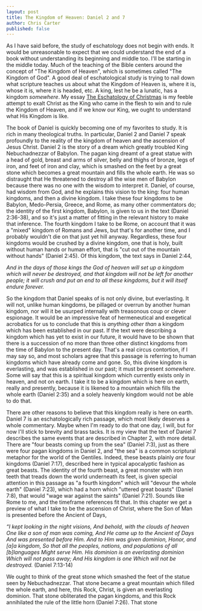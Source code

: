 ```yaml
---
layout: post
title: The Kingdom of Heaven: Daniel 2 and 7
author: Chris Carter
published: false
---
```


As I have said before, the study of eschatology does not begin with ends. It would be unreasonable to expect that we could understand the end of a book without understanding its beginning and middle too. I'll be starting in the middle today. Much of the teaching of the Bible centers around the concept of "The Kingdom of Heaven", which is sometimes called "The Kingdom of God". A good deal of eschatological study is trying to nail down what scripture teaches us about what the Kingdom of Heaven is, where it is, whose it is, where it is headed, etc. A king, lest he be a lunatic, has a kingdom _somewhere_. My essay [The Eschatology of Christmas](https://chrisevancarter.com/2020/12/25/the-eschatology-of-christmas) is my feeble attempt to exalt Christ as the King who came in the flesh to win and to rule the Kingdom of Heaven, and if we know our King, we ought to understand what His Kingdom is like.

The book of Daniel is quickly becoming one of my favorites to study. It is rich in many theological truths. In particular, Daniel 2 and Daniel 7 speak profoundly to the reality of the kingdom of heaven and the ascension of Jesus Christ. Daniel 2 is the story of a dream which greatly troubled King Nebuchadnezzar of Babylon. The pagan king dreamt of a great statue with a head of gold, breast and arms of silver, belly and thighs of bronze, legs of iron, and feet of iron and clay, which is smashed on the feet by a great stone which becomes a great mountain and fills the whole earth. He was so distraught that He threatened to destroy all the wise men of Babylon because there was no one with the wisdom to interpret it. Daniel, of course, had wisdom from God, and he explains this vision to the king: four human kingdoms, and then a divine kingdom. I take these four kingdoms to be Babylon, Medo-Persia, Greece, and Rome, as many other commentators do; the identity of the first kingdom, Babylon, is given to us in the text (Daniel 2:36-38), and so it's just a matter of fitting in the relevant history to make that inference. The fourth kingdom I take to be Rome, on account that it was a "mixed" kingdom of Romans and Jews, but that's for another time, and I probably wouldn't die on that just yet hill anyway. Regardless, these four kingdoms would be crushed by a divine kingdom, one that is holy, built without human hands or human effort, that is "cut out of the mountain without hands" (Daniel 2:45). Of this kingdom, the text says in Daniel 2:44,

_And in the days of those kings the God of heaven will set up a kingdom which will never be destroyed, and that kingdom will not be left for another people; it will crush and put an end to all these kingdoms, but it will itself endure forever._

So the kingdom that Daniel speaks of is not only divine, but everlasting. It will not, unlike human kingdoms, be pillaged or overrun by another human kingdom, nor will it be usurped internally with treasonous coup or clever espionage. It would be an impressive feat of hermeneutical and exegetical acrobatics for us to conclude that this is _anything other than_ a kingdom which has been established in our past. If the text were describing a kingdom which has yet to exist in our future, it would have to be shown that there is a succession of no more than three other distinct kingdoms from the time of Babylon to the present day. That's a real circus contortion, if I may say so, and most scholars agree that this passage is referring to human kingdoms which have already come and gone. So, this divine kingdom is everlasting, and was established in our past; it must be present _somewhere_. Some will say that this is a spiritual kingdom which currently exists only in heaven, and not on earth. I take it to be a kingdom which is here on earth, really and presently, because it is likened to a mountain which fills the whole earth (Daniel 2:35) and a solely heavenly kingdom would not be able to do that.

There are other reasons to believe that this kingdom really is here on earth. Daniel 7 is an eschatologically rich passage, which most likely deserves a whole commentary. Maybe when I'm ready to do that one day, I will, but for now I'll stick to brevity and brass tacks. It is my view that the text of Daniel 7 describes the same events that are described in Chapter 2, with more detail. There are "four beasts coming up from the sea" (Daniel 7:3), just as there were four pagan kingdoms in Daniel 2, and "the sea" is a common scriptural metaphor for the world of the Gentiles. Indeed, these beasts plainly _are_ four kingdoms (Daniel 7:17), described here in typical apocalyptic fashion as great beasts. The identity of the fourth beast, a great monster with iron teeth that treads down the world underneath its feet, is given special attention in this passage as "a fourth kingdom" which will "devour the whole earth" (Daniel 7:23), which had a horn which "uttered great boasts" (Daniel 7:8), that would "wage war against the saints" (Daniel 7:21). Sounds like Rome to me, and the timeframe references fit that. In this chapter we get a preview of what I take to be the ascension of Christ, where the Son of Man is presented before the Ancient of Days,

_“I kept looking in the night visions, And behold, with the clouds of heaven One like a son of man was coming, And He came up to the Ancient of Days And was presented before Him. And to Him was given dominion, Honor, and [a]a kingdom, So that all the peoples, nations, and populations of all [b]languages Might serve Him. His dominion is an everlasting dominion Which will not pass away; And His kingdom is one Which will not be destroyed._ (Daniel 7:13-14)

We ought to think of the great stone which smashed the feet of the statue seen by Nebuchadnezzar. That stone became a great mountain which filled the whole earth, and here, this Rock, Christ, is given an everlasting dominion. That stone obliterated the pagan kingdoms, and this Rock annihilated the rule of the little horn (Daniel 7:26). That stone
